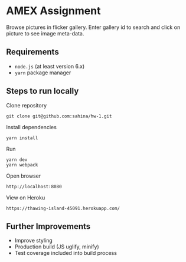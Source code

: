 # AMEX Assignment

Browse pictures in flicker gallery. Enter gallery id to search and click on picture to see image meta-data.

## Requirements
* `node.js` (at least version 6.x)
* `yarn` package manager

## Steps to run locally

Clone repository

    git clone git@github.com:sahina/hw-1.git

Install dependencies

    yarn install

Run

    yarn dev
    yarn webpack


Open browser

    http://localhost:8080

View on Heroku

    https://thawing-island-45091.herokuapp.com/


## Further Improvements

* Improve styling
* Production build (JS uglify, minify)
* Test coverage included into build process
